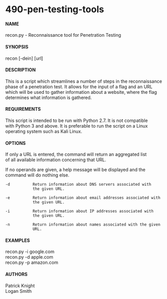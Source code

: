 # 490-pen-testing-tools

#### NAME ####  
recon.py - Reconnaissance tool for Penetration Testing  
  
#### SYNOPSIS ####  
recon [-dein] [url]  
  
#### DESCRIPTION ####
This is a script which streamlines a number of steps in
the reconnaissance phase of a penetration test. It allows
for the input of a flag and an URL which will be used to
gather information about a website, where the flag determines
what information is gathered.
  
#### REQUIREMENTS ####  
This script is intended to be run with Python 2.7. It is not compatible  
with Python 3 and above. It is preferable to run the script on a Linux
operating system such as Kali Linux.   
  
#### OPTIONS ####  
If only a URL is entered, the command will return an aggregated list  
of all available information concerning that URL.  

If no operands are given, a help message will be displayed and the  
command will do nothing else.  

    -d          Return information about DNS servers associated with
                the given URL.

    -e          Return information about email addresses associated with
                the given URL.

    -i          Return information about IP addresses associated with
                the given URL.

    -n          Return information about names associated with the given
                URL.
    
#### EXAMPLES ####   
recon.py -i google.com  
recon.py -d apple.com  
recon.py -p amazon.com  
  
#### AUTHORS ####  
Patrick Knight  
Logan Smith  
